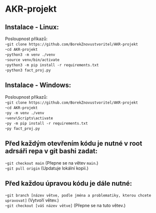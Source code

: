 # AKR-projekt

Instalace - Linux:
------------------
Posloupnost příkazů:\
-`git clone https://github.com/BorekZnovustvoritel/AKR-projekt`\
-`cd AKR-projekt`\
-`python3 -m venv ./venv`\
-`source venv/bin/activate`\
-`python3 -m pip install -r requirements.txt`\
-`python3 fact_proj.py`

Instalace - Windows:
--------------------
Posloupnost příkazů:\
-`git clone https://github.com/BorekZnovustvoritel/AKR-projekt`\
-`cd AKR-projekt`\
-`py -m venv ./venv`\
-`venv\Scripts\activate`\
-`py -m pip install -r requirements.txt`\
-`py fact_proj.py`

Před každým otevřením kódu je nutné v root adrsáři repa v git bashi zadat:
--------------------------------------------------------------------------
-`git checkout main` (Přepne se na větev `main`.)\
-`git pull origin` (Updatuje lokální kopii.)

Před každou úpravou kódu je dále nutné:
---------------------------------------
-`git branch [název větve, podle jména a problematiky, kterou chcete upravovat]` (Vytvoří větev.)\
-`git checkout [váš název větve]` (Přepne se na tuto větev.)
